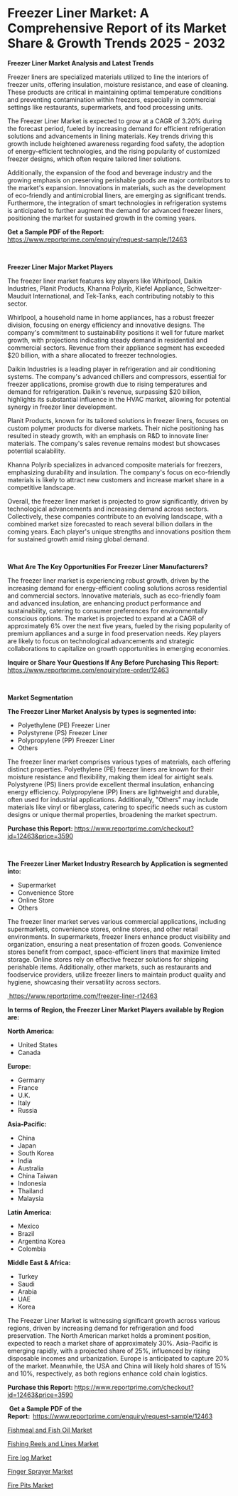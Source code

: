 <p><h1>Freezer Liner Market: A Comprehensive Report of its Market Share & Growth Trends 2025 - 2032</h1></p><p><strong>Freezer Liner Market Analysis and Latest Trends</strong></p>
<p><p>Freezer liners are specialized materials utilized to line the interiors of freezer units, offering insulation, moisture resistance, and ease of cleaning. These products are critical in maintaining optimal temperature conditions and preventing contamination within freezers, especially in commercial settings like restaurants, supermarkets, and food processing units.</p><p>The Freezer Liner Market is expected to grow at a CAGR of 3.20% during the forecast period, fueled by increasing demand for efficient refrigeration solutions and advancements in lining materials. Key trends driving this growth include heightened awareness regarding food safety, the adoption of energy-efficient technologies, and the rising popularity of customized freezer designs, which often require tailored liner solutions. </p><p>Additionally, the expansion of the food and beverage industry and the growing emphasis on preserving perishable goods are major contributors to the market's expansion. Innovations in materials, such as the development of eco-friendly and antimicrobial liners, are emerging as significant trends. Furthermore, the integration of smart technologies in refrigeration systems is anticipated to further augment the demand for advanced freezer liners, positioning the market for sustained growth in the coming years.</p></p>
<p><strong>Get a Sample PDF of the Report:&nbsp;</strong> <a href="https://www.reportprime.com/enquiry/request-sample/12463?utm_campaign=8&utm_medium=2&utm_source=Github&utm_content=ia&utm_term=18032025&utm_id=freezer-liner">https://www.reportprime.com/enquiry/request-sample/12463</a></p>
<p>&nbsp;</p>
<p><strong>Freezer Liner Major Market Players</strong></p>
<p><p>The freezer liner market features key players like Whirlpool, Daikin Industries, Planit Products, Khanna Polyrib, Kiefel Appliance, Schweitzer-Mauduit International, and Tek-Tanks, each contributing notably to this sector.</p><p>Whirlpool, a household name in home appliances, has a robust freezer division, focusing on energy efficiency and innovative designs. The company's commitment to sustainability positions it well for future market growth, with projections indicating steady demand in residential and commercial sectors. Revenue from their appliance segment has exceeded $20 billion, with a share allocated to freezer technologies.</p><p>Daikin Industries is a leading player in refrigeration and air conditioning systems. The company's advanced chillers and compressors, essential for freezer applications, promise growth due to rising temperatures and demand for refrigeration. Daikin's revenue, surpassing $20 billion, highlights its substantial influence in the HVAC market, allowing for potential synergy in freezer liner development.</p><p>Planit Products, known for its tailored solutions in freezer liners, focuses on custom polymer products for diverse markets. Their niche positioning has resulted in steady growth, with an emphasis on R&D to innovate liner materials. The company's sales revenue remains modest but showcases potential scalability.</p><p>Khanna Polyrib specializes in advanced composite materials for freezers, emphasizing durability and insulation. The company's focus on eco-friendly materials is likely to attract new customers and increase market share in a competitive landscape.</p><p>Overall, the freezer liner market is projected to grow significantly, driven by technological advancements and increasing demand across sectors. Collectively, these companies contribute to an evolving landscape, with a combined market size forecasted to reach several billion dollars in the coming years. Each player's unique strengths and innovations position them for sustained growth amid rising global demand.</p></p>
<p>&nbsp;</p>
<p><strong>What Are The Key Opportunities For Freezer Liner Manufacturers?</strong></p>
<p><p>The freezer liner market is experiencing robust growth, driven by the increasing demand for energy-efficient cooling solutions across residential and commercial sectors. Innovative materials, such as eco-friendly foam and advanced insulation, are enhancing product performance and sustainability, catering to consumer preferences for environmentally conscious options. The market is projected to expand at a CAGR of approximately 6% over the next five years, fueled by the rising popularity of premium appliances and a surge in food preservation needs. Key players are likely to focus on technological advancements and strategic collaborations to capitalize on growth opportunities in emerging economies.</p></p>
<p><strong>Inquire or Share Your Questions If Any Before Purchasing This Report:</strong> <a href="https://www.reportprime.com/enquiry/pre-order/12463?utm_campaign=8&utm_medium=2&utm_source=Github&utm_content=ia&utm_term=18032025&utm_id=freezer-liner">https://www.reportprime.com/enquiry/pre-order/12463</a></p>
<p>&nbsp;</p>
<p><strong>Market Segmentation</strong></p>
<p><strong>The Freezer Liner Market Analysis by types is segmented into:</strong></p>
<p><ul><li>Polyethylene (PE) Freezer Liner</li><li>Polystyrene (PS) Freezer Liner</li><li>Polypropylene (PP) Freezer Liner</li><li>Others</li></ul></p>
<p><p>The freezer liner market comprises various types of materials, each offering distinct properties. Polyethylene (PE) freezer liners are known for their moisture resistance and flexibility, making them ideal for airtight seals. Polystyrene (PS) liners provide excellent thermal insulation, enhancing energy efficiency. Polypropylene (PP) liners are lightweight and durable, often used for industrial applications. Additionally, "Others" may include materials like vinyl or fiberglass, catering to specific needs such as custom designs or unique thermal properties, broadening the market spectrum.</p></p>
<p><strong>Purchase this Report:&nbsp;</strong><a href="https://www.reportprime.com/checkout?id=12463&price=3590&utm_campaign=8&utm_medium=2&utm_source=Github&utm_content=ia&utm_term=18032025&utm_id=freezer-liner">https://www.reportprime.com/checkout?id=12463&price=3590</a></p>
<p>&nbsp;</p>
<p><strong>The Freezer Liner Market Industry Research by Application is segmented into:</strong></p>
<p><ul><li>Supermarket</li><li>Convenience Store</li><li>Online Store</li><li>Others</li></ul></p>
<p><p>The freezer liner market serves various commercial applications, including supermarkets, convenience stores, online stores, and other retail environments. In supermarkets, freezer liners enhance product visibility and organization, ensuring a neat presentation of frozen goods. Convenience stores benefit from compact, space-efficient liners that maximize limited storage. Online stores rely on effective freezer solutions for shipping perishable items. Additionally, other markets, such as restaurants and foodservice providers, utilize freezer liners to maintain product quality and hygiene, showcasing their versatility across sectors.</p></p>
<p><a href="https://www.reportprime.com/freezer-liner-r12463?utm_campaign=8&utm_medium=2&utm_source=Github&utm_content=ia&utm_term=18032025&utm_id=freezer-liner">&nbsp;https://www.reportprime.com/freezer-liner-r12463</a></p>
<p><strong>In terms of Region, the Freezer Liner Market Players available by Region are:</strong></p>
<p>
    <p> <strong> North America: </strong>
        <ul>
            <li>United States</li>
            <li>Canada</li>
        </ul>
        </p> 
    <p> <strong> Europe: </strong>
        <ul>
            <li>Germany</li>
            <li>France</li>
            <li>U.K.</li>
            <li>Italy</li>
            <li>Russia</li>
        </ul>
        </p> 
    <p> <strong> Asia-Pacific: </strong>
        <ul>
            <li>China</li>
            <li>Japan</li>
            <li>South Korea</li>
            <li>India</li>
            <li>Australia</li>
            <li>China Taiwan</li>
            <li>Indonesia</li>
            <li>Thailand</li>
            <li>Malaysia</li>
        </ul>
        </p> 
    <p> <strong> Latin America: </strong>
        <ul>
            <li>Mexico</li>
            <li>Brazil</li>
            <li>Argentina Korea</li>
            <li>Colombia</li>
        </ul>
        </p> 
    <p> <strong> Middle East & Africa: </strong>
        <ul>
            <li>Turkey</li>
            <li>Saudi</li>
            <li>Arabia</li>
            <li>UAE</li>
            <li>Korea</li>
        </ul>
    </p>
    </p>
<p><p>The Freezer Liner Market is witnessing significant growth across various regions, driven by increasing demand for refrigeration and food preservation. The North American market holds a prominent position, expected to reach a market share of approximately 30%. Asia-Pacific is emerging rapidly, with a projected share of 25%, influenced by rising disposable incomes and urbanization. Europe is anticipated to capture 20% of the market. Meanwhile, the USA and China will likely hold shares of 15% and 10%, respectively, as both regions enhance cold chain logistics.</p></p>
<p><strong>Purchase this Report: </strong><a href="https://www.reportprime.com/checkout?id=12463&price=3590&utm_campaign=8&utm_medium=2&utm_source=Github&utm_content=ia&utm_term=18032025&utm_id=freezer-liner">https://www.reportprime.com/checkout?id=12463&price=3590</a></p>
<p>&nbsp;<strong>Get a Sample PDF of the Report:&nbsp;&nbsp;</strong><a href="https://www.reportprime.com/enquiry/request-sample/12463?utm_campaign=8&utm_medium=2&utm_source=Github&utm_content=ia&utm_term=18032025&utm_id=freezer-liner">https://www.reportprime.com/enquiry/request-sample/12463</a></p>
<p><strong></strong></p>
<p><p><a href="https://github.com/kitkaeberz5z/Market-Research-Report-List-1/blob/main/fishmeal-and-fish-oil-market.md?utm_campaign=8&utm_medium=2&utm_source=Github&utm_content=ia&utm_term=18032025&utm_id=freezer-liner">Fishmeal and Fish Oil Market</a></p><p><a href="https://github.com/snelldimkeod/Market-Research-Report-List-1/blob/main/fishing-reels-and-lines-market.md?utm_campaign=8&utm_medium=2&utm_source=Github&utm_content=ia&utm_term=18032025&utm_id=freezer-liner">Fishing Reels and Lines Market</a></p><p><a href="https://github.com/shpirttangim48/Market-Research-Report-List-1/blob/main/fire-log-market.md?utm_campaign=8&utm_medium=2&utm_source=Github&utm_content=ia&utm_term=18032025&utm_id=freezer-liner">Fire log Market</a></p><p><a href="https://github.com/lugnabirue/Market-Research-Report-List-1/blob/main/finger-sprayer-market.md?utm_campaign=8&utm_medium=2&utm_source=Github&utm_content=ia&utm_term=18032025&utm_id=freezer-liner">Finger Sprayer Market</a></p><p><a href="https://github.com/gakpasulgun/Market-Research-Report-List-1/blob/main/fire-pits-market.md?utm_campaign=8&utm_medium=2&utm_source=Github&utm_content=ia&utm_term=18032025&utm_id=freezer-liner">Fire Pits Market</a></p></p>